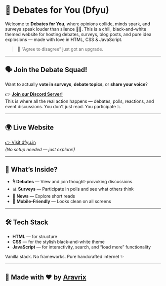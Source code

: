 # 🎤 Debates for You (Dfyu)

Welcome to **Debates for You**, where opinions collide, minds spark, and surveys speak louder than silence 🧠💥. This is a chill, black-and-white themed website for hosting debates, surveys, blog posts, and pure idea explosions — made with love in HTML, CSS & JavaScript.

> 💬 “Agree to disagree” just got an upgrade.

---

## 🗣️ Join the Debate Squad!

Want to actually **vote in surveys**, **debate topics**, or **share your voice**?

👉 [**Join our Discord Server!**](https://discord.com/invite/JMa7GXZUTH)  
This is where all the real action happens — debates, polls, reactions, and event discussions. You don't just read. You participate 💥

---

## 🌍 Live Website

[👉 Visit dfyu.in](https://dfyu.in)  
*(No setup needed — just explore!)*

---

## 🧩 What’s Inside?

- 🎙 **Debates** — View and join thought-provoking discussions  
- 📊 **Surveys** — Participate in polls and see what others think  
- 📝 **News** — Explore short reads  
- 📱 **Mobile-Friendly** — Looks clean on all screens

---

## 🛠️ Tech Stack

- **HTML** — for structure  
- **CSS** — for the stylish black-and-white theme  
- **JavaScript** — for interactivity, search, and “load more” functionality  

Vanilla stack. No frameworks. Pure handcrafted internet ✨

---

## 🤝 Made with ❤️ by [Aravrix](https://github.com/aravrix)
